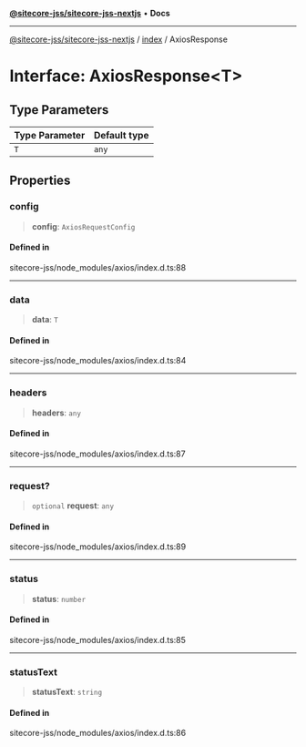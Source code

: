 [**@sitecore-jss/sitecore-jss-nextjs**](../../README.md) • **Docs**

***

[@sitecore-jss/sitecore-jss-nextjs](../../README.md) / [index](../README.md) / AxiosResponse

# Interface: AxiosResponse\<T\>

## Type Parameters

| Type Parameter | Default type |
| ------ | ------ |
| `T` | `any` |

## Properties

### config

> **config**: `AxiosRequestConfig`

#### Defined in

sitecore-jss/node\_modules/axios/index.d.ts:88

***

### data

> **data**: `T`

#### Defined in

sitecore-jss/node\_modules/axios/index.d.ts:84

***

### headers

> **headers**: `any`

#### Defined in

sitecore-jss/node\_modules/axios/index.d.ts:87

***

### request?

> `optional` **request**: `any`

#### Defined in

sitecore-jss/node\_modules/axios/index.d.ts:89

***

### status

> **status**: `number`

#### Defined in

sitecore-jss/node\_modules/axios/index.d.ts:85

***

### statusText

> **statusText**: `string`

#### Defined in

sitecore-jss/node\_modules/axios/index.d.ts:86
